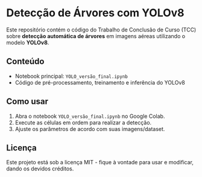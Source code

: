 # Detecção de Árvores com YOLOv8

Este repositório contém o código do Trabalho de Conclusão de Curso (TCC) sobre **detecção automática de árvores** em imagens aéreas utilizando o modelo **YOLOv8**.

## Conteúdo
- Notebook principal: `YOLO_versão_final.ipynb`
- Código de pré-processamento, treinamento e inferência do YOLOv8

## Como usar
1. Abra o notebook `YOLO_versão_final.ipynb` no Google Colab.  
2. Execute as células em ordem para realizar a detecção.  
3. Ajuste os parâmetros de acordo com suas imagens/dataset.

## Licença
Este projeto está sob a licença MIT - fique à vontade para usar e modificar, dando os devidos créditos.
